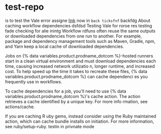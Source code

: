 # test-repo

is to test the Vale error assigne [link](https://trends.google.com/trends/trendingsearches/daily?geo=US) now in `back ticksfnf` backfdg
About caching workflow dependencies
dsfdsd
Testing Vale for roroe res
testing
fade checking for alie inintg
Workflow rdfuns often reuse the same outputs or downloaded dependencies from one run to another. For example, package and dependency management tools such as Maven, Gradle, npm, and Yarn keep a local cache of downloaded dependencies.

Jobs on {% data variables.product.prodname_dotcom %}-hosted runners start in a clean virtual environment and must download dependencies each time, causing increased network utilizatio n, longer runtime, and increased cost. To help speed up the time it takes to recreate these files, {% data variables.product.prodname_dotcom %} can cache dependenci es you frequently use in workflows.  

To cache dependencies for a job, you'll need to use {% data variables.product.prodname_dotcom %}'s cache action. The action retrieves a cache identified by a unique key. For more info rmation, see actions/cache.

If you are caching R uby gems, instead consider using the Ruby maintained action, which can cache bundle installs on initiation. For more information, see ruby/setup-ruby.
testin in privnate mode





